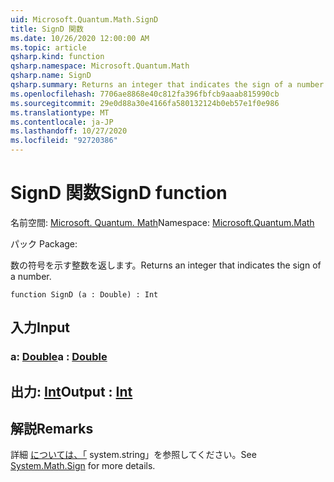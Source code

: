 ```yaml
---
uid: Microsoft.Quantum.Math.SignD
title: SignD 関数
ms.date: 10/26/2020 12:00:00 AM
ms.topic: article
qsharp.kind: function
qsharp.namespace: Microsoft.Quantum.Math
qsharp.name: SignD
qsharp.summary: Returns an integer that indicates the sign of a number.
ms.openlocfilehash: 7706ae8868e40c812fa396fbfcb9aaab815990cb
ms.sourcegitcommit: 29e0d88a30e4166fa580132124b0eb57e1f0e986
ms.translationtype: MT
ms.contentlocale: ja-JP
ms.lasthandoff: 10/27/2020
ms.locfileid: "92720386"
---
```

# <a name="signd-function"></a><span data-ttu-id="77c16-102">SignD 関数</span><span class="sxs-lookup"><span data-stu-id="77c16-102">SignD function</span></span>

<span data-ttu-id="77c16-103">名前空間: [Microsoft. Quantum. Math](xref:Microsoft.Quantum.Math)</span><span class="sxs-lookup"><span data-stu-id="77c16-103">Namespace: [Microsoft.Quantum.Math](xref:Microsoft.Quantum.Math)</span></span>

<span data-ttu-id="77c16-104">パック [](https://nuget.org/packages/)</span><span class="sxs-lookup"><span data-stu-id="77c16-104">Package: [](https://nuget.org/packages/)</span></span>


<span data-ttu-id="77c16-105">数の符号を示す整数を返します。</span><span class="sxs-lookup"><span data-stu-id="77c16-105">Returns an integer that indicates the sign of a number.</span></span>

```qsharp
function SignD (a : Double) : Int
```


## <a name="input"></a><span data-ttu-id="77c16-106">入力</span><span class="sxs-lookup"><span data-stu-id="77c16-106">Input</span></span>

### <a name="a--double"></a><span data-ttu-id="77c16-107">a: [Double](xref:microsoft.quantum.lang-ref.double)</span><span class="sxs-lookup"><span data-stu-id="77c16-107">a : [Double](xref:microsoft.quantum.lang-ref.double)</span></span>





## <a name="output--int"></a><span data-ttu-id="77c16-108">出力: [Int](xref:microsoft.quantum.lang-ref.int)</span><span class="sxs-lookup"><span data-stu-id="77c16-108">Output : [Int](xref:microsoft.quantum.lang-ref.int)</span></span>



## <a name="remarks"></a><span data-ttu-id="77c16-109">解説</span><span class="sxs-lookup"><span data-stu-id="77c16-109">Remarks</span></span>

<span data-ttu-id="77c16-110">詳細 [については、「](https://docs.microsoft.com/dotnet/api/system.math.sign) system.string」を参照してください。</span><span class="sxs-lookup"><span data-stu-id="77c16-110">See [System.Math.Sign](https://docs.microsoft.com/dotnet/api/system.math.sign) for more details.</span></span>